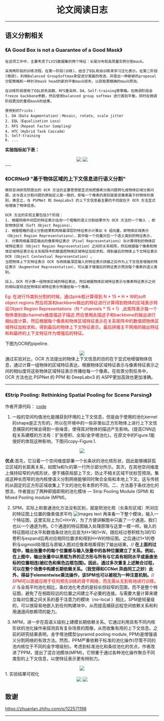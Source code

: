 # <div align = center>**论文阅读日志** </div>

---
## **语义分割相关**
### **《A Good Box is not a Guarantee of a Good Mask》**

    在这项工作中，主要考虑了LVIS数据集的两个特征：长尾分布和高质量实例分割mask。
    
    采用两阶段的训练流程。在第一阶段(训练)，结合了EQL和自训练来学习泛化表示。在第二阶段(微调)，利用Balanced GroupSoftmax来促进分类器的改进，并提出一种新颖的proposal 分配策略和一种针对mask head的新的平衡mask损失，以获取更精确的mask预测。

    在训练阶段使用了EQL损失函数、RFS重采样、DA、Self-training等策略。在微调阶段会freeze backbone参数，然后使用balanced group softmax 进行类别平衡，同时在微调阶段更加的重视mask的结果。
    
    使用到的Tricks：
    1. DA（Data Augmentation）：Mosaic, rotate, scale jitter
    2. EQL（Equalization Loss）
    3. RFS（Repeat Factor Sampling）
    4. HTC（Hybrid Task Cascade）
    5. Self-training
    6. ...

**实验指标如下表：**
<div align=center>
<img src="Paper/LVIS_0.png">
<img src="Paper/LVIS_1.png">
</div>
---

### **《OCRNet》 "基于物体区域的上下文信息进行语义分割"**
    微软亚洲研究院提出的 OCR 方法的主要思想是显式地把像素分类问题转化成物体区域分类问题，这与语义分割问题的原始定义是一致的，即每一个像素的类别就是该像素属于的物体的类别，换言之，与 PSPNet 和 DeepLabv3 的上下文信息最主要的不同就在于 OCR 方法显式地增强了物体信息。

    OCR 方法的实现主要包括3个阶段：
    1. 根据网络中间层的特征表示估测一个粗略的语义分割结果作为 OCR 方法的一个输入 ，即软物体区域（Soft Object Regions），
    2. 根据粗略的语义分割结果和网络最深层的特征表示计算出 K 组向量，即物体区域表示（Object Region Representations），其中每一个向量对应一个语义类别的特征表示，
    3. 计算网络最深层输出的像素特征表示（Pixel Representations）与计算得到的物体区域特征表示（Object Region Representation）之间的关系矩阵，然后根据每个像素和物体区域特征表示在关系矩阵中的数值把物体区域特征加权求和，得到最后的物体上下文特征表示 OCR (Object Contextual Representation) 。
    当把物体上下文特征表示 OCR 与网络最深层输入的特征表示拼接之后作为上下文信息增强的特征表示（Augmented Representation），可以基于增强后的特征表示预测每个像素的语义类别。
    
    综上，OCR 可计算一组物体区域的特征表达，然后根据物体区域特征表示与像素特征表示之间的相似度将这些物体区域特征表示传播给每一个像素。

<font color=red>Eg: 在进行15类别分割的时候，通过pink框计算得到 N * 15 * H * W的soft object regions.然后将其和backbone输出的特征进行计算得到物体的区域表示特征Object Region Representations（N * channels * 15 * 1）,此矩阵表示每一个物体类别由channels维度描述子描述.然后使用此描述子和backbone的输出进行相似度计算，然后根据每个像素和物体区域特征表示在关系矩阵中的数值把物体区域特征加权求和，得到最后的物体上下文特征表示。最后拼接主干网络的输出特征和和最终的上下文特征作为增强后的特征。</font>

下图为OCR的pipeline.
<div align=center>
    <img src = "Paper/ocr_pipeline.png" />
</div>
通过实验对比，OCR 方法提出的物体上下文信息的目的在于显式地增强物体信息，通过计算一组物体的区域特征表达，根据物体区域特征表示与像素特征表示之间的相似度将这些物体区域特征表示传播给每一个像素。在街景分割任务中，OCR 方法也比 PSPNet 的 PPM  和 DeepLabv3 的 ASPP更加高效也更加准确。

---
### **《Strip Pooling: Rethinking Spatial Pooling for Scene Parsing》**
作者开源代码： [code](https://github.com/Andrew-Qibin/SPNet)

1. 一般的空间均值池化能捕获到环境的上下文信息，但是由于使用的池化kernel的shape是正方形的，所以在环境中的一些非类似正方形物体上进行上下文信息捕获的时候会得到一些噪音，使得其对物体的描述产生影响。(提高CNN远程关系建模的方法有：扩张卷积、全局/金字塔池化)。在原文中的Figure.1能很好的体现这种影响，下图问copy-Figure.1.
<div align=center>
    <img src = "Paper/strip_pooling_0.jpg" />
</div>
<!-- ![Images text](/Paper/strip_pooling_0.jpg) -->

**优点**:首先，它沿着一个空间维度部署一个长条状的池化核形状，因此能够捕获孤立区域的长距离关系，如图1a和1c的第一行所示部分所示。其次，在其他空间维度上保持较窄的内核形状，便于捕获局部上下文，防止不相关区域干扰标签预测。集成这种长而窄的池内核使语义分割网络能够同时聚合全局和本地上下文。这与传统的从固定的正方形区域收集上下文的池化有本质的不同。二、方法基于条纹池化的想法，作者提出了两种即插即用的池化模块 — Strip Pooling Module (SPM) 和Mixed Pooling module (MPM)。

2. SPM，实际上和普通池化方法没有区别，就是把池化核（长条形区域）所对应的特征图上位置的像素值求平均
![Images text](/Paper/strip_pooling_spm.jpg)
再来看一下整个模块，输入一个特征图，这里实际上为C×H×W，为了方便讲解图中只画了一个通道。我们也以一个通道为例。C个通道的特征图输入处理原理与这里一模一样。输入的特征图经过水平和数值条纹池化后变为H×1和1×W。随后经过卷积核为3的1D卷积与expand后再对应相同位置求和得到H×W的特征图。之后通过1×1的卷积与sigmoid处理后与原输入图对应像素相乘得到了输出结果。//
**在上面的过程中，输出张量中的每个位置都与输入张量中的各种位置建立了关系。例如，在上图中，输出张量中以黑框为界的正方形与所有与它具有相同水平或垂直坐标的位置相连(被红色和紫色边框包围)。因此，通过多次重复上述聚合过程，可以在整个场景中构建长期依赖关系。（我觉得和CCNet 异曲同工之妙）此外，得益于elementwise乘法操作，该SPM也可以被视为一种注意机制。**//
<font color=red>SPM可以直接应用于任何预先训练的骨干网络，而无需从无到有地进行训练。</font>
//
与全局平均池化相比，条纹池化考虑的是较长但较窄的范围，而不是整个特征图，避免了在相距较远的位置之间建立不必要的连接。与需要大量计算来建立每对位置之间关系的基于注意力的模块（no-local ）相比，SPM是轻量级的，可以很容易地嵌入到任何构建块中，从而提高捕获远程空间依赖关系和利用通道间依赖项的能力。

3. MPM，进一步在高语义级别上建模长期依赖关系。它通过利用具有不同内核形状的池化操作来探测具有复杂场景的图像，从而收集有用的上下文信息。之前的研究结果表明，金字塔池模型(pyramid pooling module, PPM)是增强语义分割网络的有效方法。然而，PPM严重依赖于标准的池化操作(尽管不同的池内核位于不同的金字塔级别)。考虑到标准池化和条纹池化的优点，作者改进了PPM，提出了混合池模块(MPM)，它侧重于通过各种池化操作聚合不同类型的上下文信息，以使特征表示更有辨别力。
<!-- ![Images text](/Paper/strip_pooling_mpm.png) -->
<div align=center>
<img src ="Paper/strip_pooling_mpm.png"/>

</div>
1. 实验结果可视化
<!-- ![Images text](/Paper/strip_pooling_result.png) -->
<div align=center>
<img src ="Paper/strip_pooling_result.png"/>
<img src ="Paper/strip_pooling_result_table.png"/>
</div>
<!-- [Images text](/Paper/strip_pooling_result_table.png) -->

## **致谢**
https://zhuanlan.zhihu.com/p/122571198

---
   